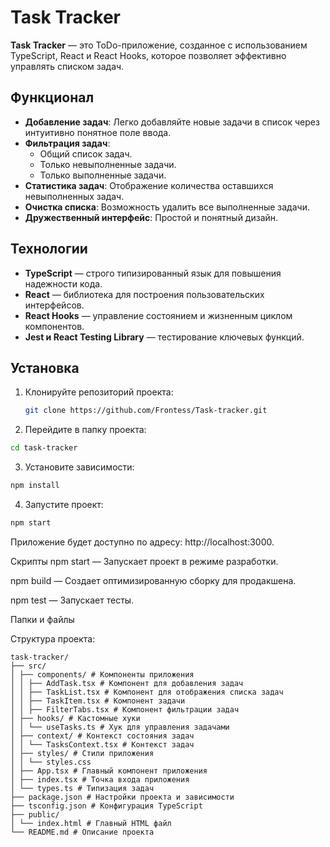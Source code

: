 # Task Tracker

**Task Tracker** — это ToDo-приложение, созданное с использованием TypeScript, React и React Hooks, которое позволяет эффективно управлять списком задач.

## Функционал

- **Добавление задач**: Легко добавляйте новые задачи в список через интуитивно понятное поле ввода.
- **Фильтрация задач**:
  - Общий список задач.
  - Только невыполненные задачи.
  - Только выполненные задачи.
- **Статистика задач**: Отображение количества оставшихся невыполненных задач.
- **Очистка списка**: Возможность удалить все выполненные задачи.
- **Дружественный интерфейс**: Простой и понятный дизайн.

## Технологии

- **TypeScript** — строго типизированный язык для повышения надежности кода.
- **React** — библиотека для построения пользовательских интерфейсов.
- **React Hooks** — управление состоянием и жизненным циклом компонентов.
- **Jest и React Testing Library** — тестирование ключевых функций.

## Установка

1. Клонируйте репозиторий проекта:

   ```bash
   git clone https://github.com/Frontess/Task-tracker.git

   ```

2. Перейдите в папку проекта:

```bash
cd task-tracker
 ```
3. Установите зависимости:

```bash
npm install
```
4. Запустите проект:

```bash
npm start
```
Приложение будет доступно по адресу: http://localhost:3000.

Скрипты
npm start — Запускает проект в режиме разработки.

npm build — Создает оптимизированную сборку для продакшена.

npm test — Запускает тесты.

Папки и файлы

Структура проекта:
```plaintext
task-tracker/
├── src/
│ ├── components/ # Компоненты приложения
│ │ ├── AddTask.tsx # Компонент для добавления задач
│ │ ├── TaskList.tsx # Компонент для отображения списка задач
│ │ ├── TaskItem.tsx # Компонент задачи
│ │ ├── FilterTabs.tsx # Компонент фильтрации задач
│ ├── hooks/ # Кастомные хуки
│ │ └── useTasks.ts # Хук для управления задачами
│ ├── context/ # Контекст состояния задач
│ │ └── TasksContext.tsx # Контекст задач
│ ├── styles/ # Стили приложения
│ │ └── styles.css
│ ├── App.tsx # Главный компонент приложения
│ ├── index.tsx # Точка входа приложения
│ └── types.ts # Типизация задач
├── package.json # Настройки проекта и зависимости
├── tsconfig.json # Конфигурация TypeScript
├── public/
│ └── index.html # Главный HTML файл
└── README.md # Описание проекта
